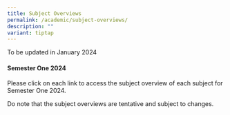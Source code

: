 ```yaml
---
title: Subject Overviews
permalink: /academic/subject-overviews/
description: ""
variant: tiptap
---
```

<p>To be updated in January 2024</p><h4><strong>Semester One 2024</strong></h4><p>Please click on each link to access the subject overview of each subject for Semester One 2024.</p><p>Do note that the subject overviews are tentative and subject to changes.</p><p></p>